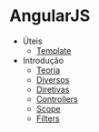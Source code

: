 # AngularJS

- Úteis
    - [Template](estudos/template.md)
- Introdução
    - [Teoria](estudos/teoria.md)
    - [Diversos](estudos/diversos.md)
    - [Diretivas](estudos/diretivas.md)
    - [Controllers](estudos/controllers.md)
    - [Scope](estudos/scope.md)
    - [Filters](estudos/filters.md)
